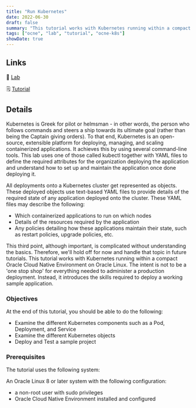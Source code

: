 ```yaml
---
title: "Run Kubernetes"
date: 2022-06-30
draft: false
summary: "This tutorial works with Kubernetes running within a compact Oracle Cloud Native Environment on Oracle Linux. It introduces the skills required to deploy a working sample application."
tags: ["ocne", "lab", "tutorial", "ocne-k8s"]
showDate: true
---
```


## Links

:crescent_moon: [Lab](https://luna.oracle.com/lab/01e69515-8cda-4d6e-89af-849f324c4b7f)

:spiral_notepad: [Tutorial](https://docs.oracle.com/en/learn/ol-kube)

## Details

Kubernetes is Greek for pilot or helmsman - in other words, the person who follows commands and steers a ship towards its ultimate goal (rather than being the Captain giving orders). To that end, Kubernetes is an open-source, extensible platform for deploying, managing, and scaling containerized applications. It achieves this by using several command-line tools. This lab uses one of those called kubectl together with YAML files to define the required attributes for the organization deploying the application and understand how to set up and maintain the application once done deploying it.

All deployments onto a Kubernetes cluster get represented as objects. These deployed objects use text-based YAML files to provide details of the required state of any application deployed onto the cluster. These YAML files may describe the following:

- Which containerized applications to run on which nodes
- Details of the resources required by the application
- Any policies detailing how these applications maintain their state, such as restart policies, upgrade policies, etc.

This third point, although important, is complicated without understanding the basics. Therefore, we'll hold off for now and handle that topic in future tutorials.
This tutorial works with Kubernetes running within a compact Oracle Cloud Native Environment on Oracle Linux. The intent is not to be a 'one stop shop' for everything needed to administer a production deployment. Instead, it introduces the skills required to deploy a working sample application.

### Objectives

At the end of this tutorial, you should be able to do the following:

- Examine the different Kubernetes components such as a Pod, Deployment, and Service
- Examine the different Kubernetes objects
- Deploy and Test a sample project

### Prerequisites

The tutorial uses the following system:

An Oracle Linux 8 or later system with the following configuration:

- a non-root user with sudo privileges
- Oracle Cloud Native Environment installed and configured
